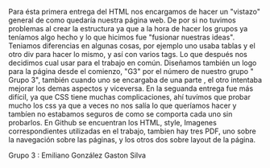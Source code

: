 Para ésta primera entrega del HTML nos encargamos de hacer un "vistazo" general de como quedaría nuestra página web.
De por si no tuvimos problemas al crear la estructura ya que a la hora de hacer los grupos ya teníamos algo hecho y lo que hicimos fue "fusionar nuestras ideas". Teniamos diferencias en algunas cosas, por ejemplo uno usaba tablas y el otro div para hacer lo mismo, y así con varios tags. Lo que después nos decidimos cual usar para el trabajo en común.
Diseñamos también un logo para la página desde el comienzo, "G3" por el número de nuestro grupo " Grupo 3", también cuando uno se encargaba de una parte , el otro intentaba mejorar los demas aspectos y viceversa.
En la seguanda entrega fue más difícil, ya que CSS tiene muchas complicaciones, ahí tuvímos que probar mucho los css ya que a veces no nos salía lo que queríamos hacer y tambíen no estabamos seguros de como se comporta cada uno sin probarlos.
En Github se encuentran los HTML, style, Imagenes correspondientes utilizadas en el trabajo, tambien hay tres PDF, uno sobre la navegación sobre las páginas, y los otros dos sobre layout de la página.

Grupo 3 :
	Emiliano González
	Gaston Silva
